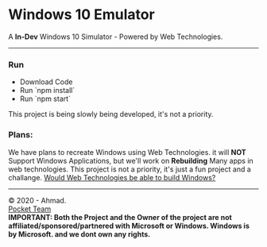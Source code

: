 # Windows 10 Emulator
A **In-Dev** Windows 10 Simulator - Powered by Web Technologies.
<hr>
<h3>Run</h3>
<ul>
  <li>Download Code</li>
  <li>Run `npm install`</li>
  <li>Run `npm start`</li>
</ul>
<p>This project is being slowly being developed, it's not a priority.</p>
<h3>Plans:</h3>
<p>We have plans to recreate Windows using Web Technologies. it will <b>NOT</b> Support Windows Applications, but we'll work on <b>Rebuilding</b> Many apps in web technologies. This project is not a priority, it's just a fun project and a challange. <u>Would Web Technologies be able to build Windows?</u></p>
<hr>
&copy; 2020 - Ahmad.
<br>
<a href="https://github.com/PocketInc">Pocket Team</a>
<br>
<b>IMPORTANT: Both the Project and the Owner of the project are not affiliated/sponsored/partnered with Microsoft or Windows. Windows is by Microsoft. and we dont own any rights.</b>
